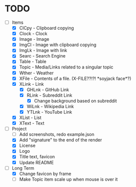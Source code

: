 # TODO

- [ ] Items
  - [x] ClCpy - Clipboard copying
  - [x] Clock - Clock
  - [x] Image - Image
  - [x] ImgCl - Image with clipboard copying
  - [x] ImgLk - Image with link
  - [x] Searc - Search Engine
  - [x] Table - Table
  - [x] Topic - Media/Links related to a singular topic
  - [x] Wther - Weather
  - [x] XFile - Contents of a file. (X-FILE??!?! \*soyjack face\*?)
  - [x] XLink - Link
    - [x] GHLnk - GitHub Link
    - [x] RLink - Subreddit Link
      - [x] Change background based on subreddit
    - [x] WiLnk - Wikipedia Link
    - [x] YTLnk - YouTube Link
  - [x] XList - List
  - [x] XText - Text

- [ ] Project
  - [ ] Add screenshots, redo example.json
  - [x] Add "signature" to the end of the render
  - [x] License
  - [x] Logo
  - [x] Title text, favicon
  - [x] Update README

- [ ] Long Term
  - [x] Change favicon by frame
  - [ ] Make Topic item scale up when mouse is over it
